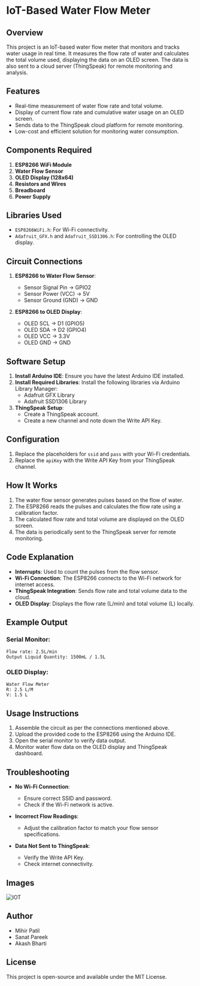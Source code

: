 # IoT-Based Water Flow Meter

## Overview

This project is an IoT-based water flow meter that monitors and tracks water usage in real time. It measures the flow rate of water and calculates the total volume used, displaying the data on an OLED screen. The data is also sent to a cloud server (ThingSpeak) for remote monitoring and analysis.

## Features

- Real-time measurement of water flow rate and total volume.
- Display of current flow rate and cumulative water usage on an OLED screen.
- Sends data to the ThingSpeak cloud platform for remote monitoring.
- Low-cost and efficient solution for monitoring water consumption.

## Components Required

1. **ESP8266 WiFi Module**
2. **Water Flow Sensor**
3. **OLED Display (128x64)**
4. **Resistors and Wires**
5. **Breadboard**
6. **Power Supply**

## Libraries Used

- `ESP8266WiFi.h`: For Wi-Fi connectivity.
- `Adafruit_GFX.h` and `Adafruit_SSD1306.h`: For controlling the OLED display.

## Circuit Connections

1. **ESP8266 to Water Flow Sensor**:

   - Sensor Signal Pin -> GPIO2
   - Sensor Power (VCC) -> 5V
   - Sensor Ground (GND) -> GND

2. **ESP8266 to OLED Display**:

   - OLED SCL -> D1 (GPIO5)
   - OLED SDA -> D2 (GPIO4)
   - OLED VCC -> 3.3V
   - OLED GND -> GND

## Software Setup

1. **Install Arduino IDE**: Ensure you have the latest Arduino IDE installed.
2. **Install Required Libraries**: Install the following libraries via Arduino Library Manager:
   - Adafruit GFX Library
   - Adafruit SSD1306 Library
3. **ThingSpeak Setup**:
   - Create a ThingSpeak account.
   - Create a new channel and note down the Write API Key.

## Configuration

1. Replace the placeholders for `ssid` and `pass` with your Wi-Fi credentials.
2. Replace the `apiKey` with the Write API Key from your ThingSpeak channel.

## How It Works

1. The water flow sensor generates pulses based on the flow of water.
2. The ESP8266 reads the pulses and calculates the flow rate using a calibration factor.
3. The calculated flow rate and total volume are displayed on the OLED screen.
4. The data is periodically sent to the ThingSpeak server for remote monitoring.

## Code Explanation

- **Interrupts**: Used to count the pulses from the flow sensor.
- **Wi-Fi Connection**: The ESP8266 connects to the Wi-Fi network for internet access.
- **ThingSpeak Integration**: Sends flow rate and total volume data to the cloud.
- **OLED Display**: Displays the flow rate (L/min) and total volume (L) locally.

## Example Output

### Serial Monitor:

```
Flow rate: 2.5L/min	
Output Liquid Quantity: 1500mL / 1.5L
```

### OLED Display:

```
Water Flow Meter
R: 2.5 L/M
V: 1.5 L
```

## Usage Instructions

1. Assemble the circuit as per the connections mentioned above.
2. Upload the provided code to the ESP8266 using the Arduino IDE.
3. Open the serial monitor to verify data output.
4. Monitor water flow data on the OLED display and ThingSpeak dashboard.

## Troubleshooting

- **No Wi-Fi Connection**:

  - Ensure correct SSID and password.
  - Check if the Wi-Fi network is active.

- **Incorrect Flow Readings**:

  - Adjust the calibration factor to match your flow sensor specifications.

- **Data Not Sent to ThingSpeak**:

  - Verify the Write API Key.
  - Check internet connectivity.

## Images
![IOT](https://drive.google.com/file/d/1VJ1GPi4LbkakRehwppA1MQG5VT5wMbYZ/view?usp=sharing)


## Author
- Mihir Patil
- Sanat Pareek
- Akash Bharti

## License

This project is open-source and available under the MIT License.





